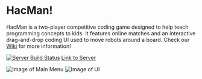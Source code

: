 # HacMan!
HacMan is a two-player competitive coding game designed to help teach programming concepts to kids. It features online matches and an interactive drag-and-drop coding UI used to move robots around a board. Check our [Wiki](https://github.com/cs130-w21/13/wiki) for more information!

[![Server Build Status](https://travis-ci.com/cs130-w21/13.svg?branch=master)](https://travis-ci.com/cs130-w21/13)
[Link to Server](https://cs130-hacman.herokuapp.com/)

![Image of Main Menu](https://github.com/cs130-w21/13/blob/master/docs/screenshots/MainMenu.png)
![Image of UI](https://github.com/cs130-w21/13/blob/master/docs/screenshots/board.png)

